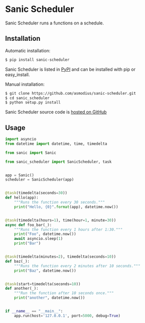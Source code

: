 # Sanic Scheduler

Sanic Scheduler runs a functions on a schedule.

## Installation

Automatic installation:
```bash
$ pip install sanic-scheduler
```

Sanic Scheduler is listed in [PyPI](https://pypi.python.org/pypi/sanic-scheduler) and can be installed with pip or easy_install.

Manual installation:
```bash
$ git clone https://github.com/asmodius/sanic-scheduler.git
$ cd sanic_scheduler
$ python setup.py install
```

Sanic Scheduler source code is [hosted on GitHub](https://github.com/asmodius/sanic-scheduler)

## Usage

```python
import asyncio
from datetime import datetime, time, timedelta

from sanic import Sanic

from sanic_scheduler import SanicScheduler, task


app = Sanic()
scheduler = SanicScheduler(app)


@task(timedelta(seconds=30))
def hello(app):
    """Runs the function every 30 seconds."""
    print("Hello, {0}".format(app), datetime.now())


@task(timedelta(hours=1), time(hour=1, minute=30))
async def foo_bar(_):
    """Runs the function every 1 hours after 1:30."""
    print("Foo", datetime.now())
    await asyncio.sleep(1)
    print("Bar")


@task(timedelta(minutes=2), timedelta(seconds=10))
def baz(_):
    """Runs the function every 2 minutes after 10 seconds."""
    print("Baz", datetime.now())


@task(start=timedelta(seconds=10))
def another(_):
    """Run the function after 10 seconds once."""
    print("another", datetime.now())


if __name__ == "__main__":
    app.run(host='127.0.0.1', port=5000, debug=True)
```
